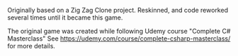 Originally based on a Zig Zag Clone project. Reskinned, and code reworked several times until it became this game.

The original game was created while following Udemy course "Complete C# Masterclass"
See https://udemy.com/course/complete-csharp-masterclass/ for more details.
